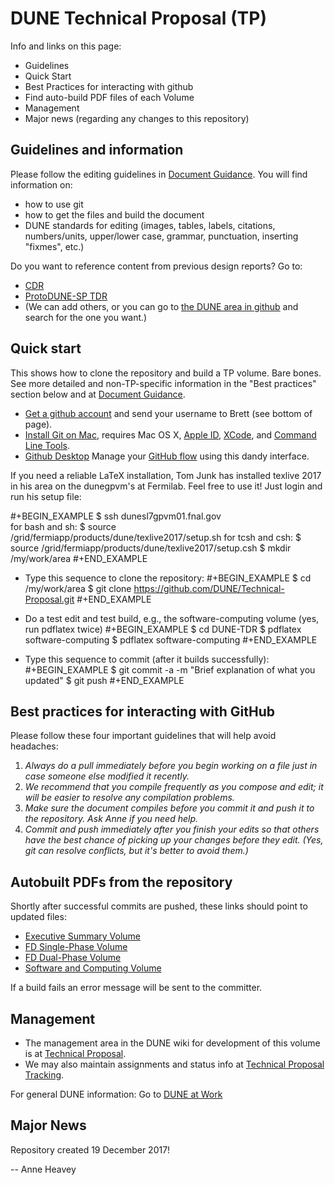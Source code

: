 # DUNE Technical Proposal (TP)
Info and links on this page:

* Guidelines
* Quick Start
* Best Practices for interacting with github
* Find auto-build PDF files of each Volume
* Management
* Major news (regarding any changes to this repository)

## Guidelines and information

Please follow the editing guidelines in [Document Guidance](https://github.com/DUNE/document-guidance). You will find information on:
* how to use git
* how to get the files and build the document
* DUNE standards for editing (images, tables, labels, citations, numbers/units, upper/lower case, grammar, punctuation, inserting "fixmes", etc.)

Do you want to reference content from previous design reports? Go to: 

* [CDR](https://github.com/DUNE/cdr)
* [ProtoDUNE-SP TDR](https://github.com/DUNE/protodune-tdr)
* (We can add others, or you can go to [the DUNE area in github](https://github.com/DUNE) and search for the one you want.)

## Quick start
This shows how to clone the repository and build a TP volume. Bare bones. See more detailed and non-TP-specific information in the "Best practices" section below and at [Document Guidance](https://github.com/DUNE/document-guidance).

-  [Get a github account](https://help.github.com/articles/signing-up-for-a-new-github-account) and send your username to Brett (see bottom of page).
-  [Install Git on Mac](https://github.com/DUNE/document-guidance/blob/master/install-git-on-mac.org), requires Mac OS X, [Apple ID](https://appleid.apple.com), [XCode](https://developer.apple.com/xcode/downloads), and [Command Line Tools](https://developer.apple.com/download/more/).
-  [Github Desktop](https://desktop.github.com/) Manage your [GitHub flow](https://guides.github.com/introduction/flow/) using this dandy interface. 

If you need a reliable LaTeX installation, Tom Junk has installed texlive 2017 in his area on the dunegpvm's at Fermilab. Feel free to use it! Just login and run his setup file:

#+BEGIN_EXAMPLE
  $ ssh dunesl7gpvm01.fnal.gov  
  for bash and sh:  $ source /grid/fermiapp/products/dune/texlive2017/setup.sh
  for tcsh and csh: $ source /grid/fermiapp/products/dune/texlive2017/setup.csh
  $ mkdir /my/work/area
#+END_EXAMPLE


 
- Type this sequence to clone the repository:
#+BEGIN_EXAMPLE
  $ cd /my/work/area
  $ git clone https://github.com/DUNE/Technical-Proposal.git
#+END_EXAMPLE
 
- Do a test edit and test build, e.g., the software-computing volume (yes, run pdflatex twice)
#+BEGIN_EXAMPLE
  $ cd DUNE-TDR
  $ pdflatex software-computing
  $ pdflatex software-computing
#+END_EXAMPLE
 
- Type this sequence to commit (after it builds successfully):
#+BEGIN_EXAMPLE
  $ git commit -a -m "Brief explanation of what you updated"
  $ git push
#+END_EXAMPLE


## Best practices for interacting with GitHub
Please follow these four important guidelines that will help avoid headaches:

1. *Always do a pull immediately before you begin working on a file just in case someone else modified it recently.*
2. *We recommend that you compile frequently as you compose and edit; it will be easier to resolve any compilation problems.*
3. *Make sure the document compiles before you commit it and push it to the repository. Ask Anne if you need help.*
4. *Commit and push immediately after you finish your edits so that others have the best chance of picking up your changes before they edit.  (Yes, git can resolve conflicts, but it's better to avoid them.)*

## Autobuilt PDFs from the repository

Shortly after successful commits are pushed, these links should point to updated files:  

* [Executive Summary Volume](https://dune.bnl.gov/docs/executive-summary.pdf)
* [FD Single-Phase Volume](https://dune.bnl.gov/docs/far-detector-single-phase.pdf)
* [FD Dual-Phase Volume](https://dune.bnl.gov/docs/far-detector-dual-phase.pdf)
* [Software and Computing Volume](https://dune.bnl.gov/docs/software-computing.pdf)

If a build fails an error message will be sent to the committer.



## Management

* The management area in the DUNE wiki for development of this volume is at [Technical Proposal](https://wiki.dunescience.org/wiki/Technical_Proposal).
* We may also maintain assignments and status info at [Technical Proposal Tracking](https://wiki.dunescience.org/wiki/Technical_Proposal_Tracking).

For general DUNE information: Go to [DUNE at Work](https://web.fnal.gov/collaboration/DUNE/SitePages/home.aspx)


## Major News
Repository created 19 December 2017!

-- Anne Heavey

